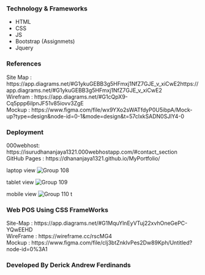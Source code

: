 <h3>Technology & Frameworks</h3>

<ul>
  <li>HTML</li>
  <li>CSS</li>
  <li>JS</li>
  <li>Bootstrap (Assignmets)</li>
  <li>Jquery</li>
</ul>
<h3>References</h3>
Site Map : https://app.diagrams.net/#G1ykuGEBB3g5HFmxj1NfZ7GJE_v_xiCwE2https://app.diagrams.net/#G1ykuGEBB3g5HFmxj1NfZ7GJE_v_xiCwE2<br>
Wirefram : https://app.diagrams.net/#G1cQpX9-Cq5ppp6ilpnJF51v85iovv3ZgE<br>
Mockup : https://www.figma.com/file/wx9YXo2sWATfdyP0U5ibpA/Mock-up?type=design&node-id=0-1&mode=design&t=57clxkSADN0SJlY4-0

<h3>Deployment</h3>
000webhost: https://isurudhananjaya1321.000webhostapp.com/#contact_section <br>
GitHub Pages : https://dhananjaya1321.github.io/MyPortfolio/<br>

laptop view
![Group 108](https://github.com/Dhananjaya1321/MyPortfolio/assets/114791318/2054dcd0-c1c8-488a-8cd0-8aec3c7c7558)

tablet view
![Group 109](https://github.com/Dhananjaya1321/MyPortfolio/assets/114791318/73351a65-2102-4f2d-8d08-a988b2135ade)

mobile view
![Group 110](https://github.com/Dhananjaya1321/MyPortfolio/assets/114791318/5c2bcdaa-4657-41cc-a1c7-19740d8c5b06)
t


<h3> Web POS Using CSS FrameWorks</h3>
 Site-Map : https://app.diagrams.net/#G1MquYlnEyVTuj22xvhOneGePC-YQwEEHD <br>
 WireFrame : https://wireframe.cc/rscMG4 <br>
 Mockup : https://www.figma.com/file/cIj3btZnkIvPes2Dw89Kph/Untitled?node-id=0%3A1 <br>
<h3>Developed By Derick Andrew Ferdinands</h3>
